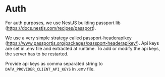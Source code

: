 # Auth

For auth purposes, we use NestJS building passport lib (https://docs.nestjs.com/recipes/passport).

We use a very simple strategy called passport-headerapikey (https://www.passportjs.org/packages/passport-headerapikey/).
Api keys are set in .env file and extracted at runtime. To add or modify the api keys, the server has to be restarted.

Provide api keys as comma separated string to `DATA_PROVIDER_CLIENT_API_KEYS` in .env file.
